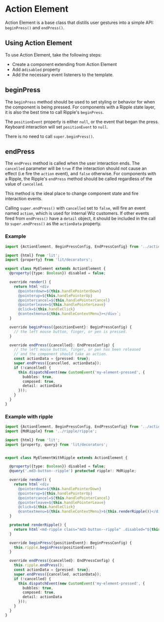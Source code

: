# Action Element

Action Element is a base class that distills user gestures into a simple API:
`beginPress()` and `endPress()`.

## Using Action Element

To use Action Element, take the following steps:

-   Create a component extending from Action Element
-   Add a`disabled` property
-   Add the necessary event listeners to the template.

## beginPress

The `beginPress` method should be used to set styling or behavior for when the
component is being pressed. For components with a Ripple state layer, it is also
the best time to call Ripple's `beginPress`.

The `positionEvent` property is either `null`, or the event that began the
press. Keyboard interaction will set `positionEvent` to `null`.

There is no need to call `super.beginPress()`.

## endPress

The `endPress` method is called when the user interaction ends. The `cancelled`
parameter will be `true` if the interaction should not cause an effect (i.e fire
the `action` event), and `false` otherwise. For components with a Ripple, the
Ripple's `endPress` method should be called regardless of the value of
`cancelled`.

This method is the ideal place to change component state and fire interaction
events.

Calling `super.endPress()` with `cancelled` set to `false`, will fire an event
named `action`, which is used for internal Wiz customers. If other events fired
from `endPress()` have a `detail` object, it should be included in the call to
`super.endPress()` as the `actionData` property.

### Example

```ts
import {ActionElement, BeginPressConfig, EndPressConfig} from '../action-element/action-element';

import {html} from 'lit';
import {property} from 'lit/decorators';

export class MyElement extends ActionElement {
  @property({type: Boolean}) disabled = false;

  override render() {
    return html`<div
      @pointerdown=${this.handlePointerDown}
      @pointerup=${this.handlePointerUp}
      @pointercancel=${this.handlePointerCancel}
      @pointerleave=${this.handlePointerLeave}
      @click=${this.handleClick}
      @contextmenu=${this.handleContextMenu}></div>`;
  }

  override beginPress({positionEvent}: BeginPressConfig) {
    // the left mouse button, finger, or pen is pressed.
  }

  override endPress({cancelled}: EndPressConfig) {
    // the left mouse button, finger, or pen has been released
    // and the component should take an action.
    const actionData = {pressed: true};
    super.endPress({cancelled, actionData});
    if (!cancelled) {
      this.dispatchEvent(new CustomEvent('my-element-pressed', {
        bubbles: true,
        composed: true,
        detail: actionData
      }));
    }
  }
}
```

### Example with ripple

```ts
import {ActionElement, BeginPressConfig, EndPressConfig} from '../action-element/action-element';
import {MdRipple} from '../ripple/ripple';

import {html} from 'lit';
import {property, query} from 'lit/decorators';


export class MyElementWithRipple extends ActionElement {

  @property({type: Boolean}) disabled = false;
  @query('.md3-button--ripple') protected ripple!: MdRipple;

  override render() {
    return html`<div
      @pointerdown=${this.handlePointerDown}
      @pointerup=${this.handlePointerUp}
      @pointercancel=${this.handlePointerCancel}
      @pointerleave=${this.handlePointerLeave}
      @click=${this.handleClick}
      @contextmenu=${this.handleContextMenu}>${this.renderRipple()}</div>`;
  }

  protected renderRipple() {
    return html`<md-ripple class="md3-button--ripple" .disabled="${this.disabled}"></md-ripple>`;
  }

  override beginPress({positionEvent}: BeginPressConfig) {
    this.ripple.beginPress(positionEvent);
  }

  override endPress({cancelled}: EndPressConfig) {
    this.ripple.endPress();
    const actionData = {pressed: true};
    super.endPress({cancelled, actionData});
    if (!cancelled) {
      this.dispatchEvent(new CustomEvent('my-element-pressed', {
        bubbles: true,
        composed: true,
        detail: actionData
      }));
    }
  }
}
```
